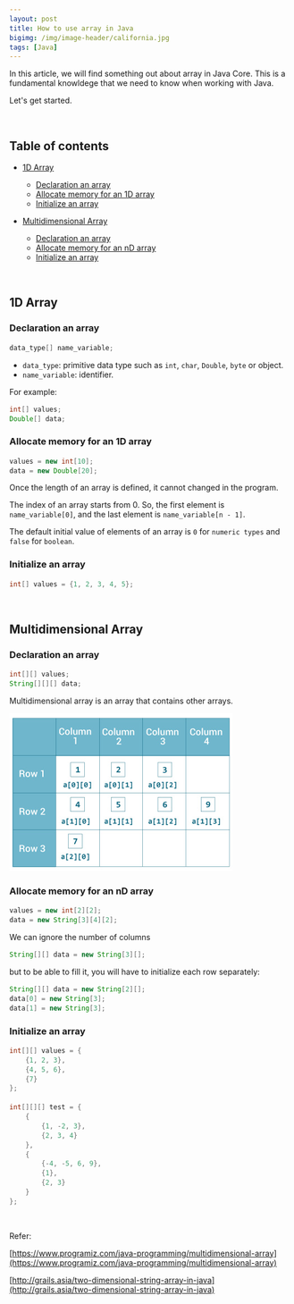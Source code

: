 ```yaml
---
layout: post
title: How to use array in Java
bigimg: /img/image-header/california.jpg
tags: [Java]
---
```


In this article, we will find something out about array in Java Core. This is a fundamental knowldege that we need to know when working with Java.

Let's get started.

<br>

## Table of contents
- [1D Array](#1d-array)
    - [Declaration an array](#declaration-an-array)
    - [Allocate memory for an 1D array](#allocate-memory-for-an-1d-array)
    - [Initialize an array](#initialize-an-array)

- [Multidimensional Array](#multidimensional-array)
    - [Declaration an array](#declaration-an-array)
    - [Allocate memory for an nD array](#allocate-memory-for-an-1d-array)
    - [Initialize an array](#initialize-an-array)
<br>

## 1D Array
### Declaration an array

```java
data_type[] name_variable;
```

- ```data_type```: primitive data type such as ```int```, ```char```, ```Double```, ```byte``` or object.
- ```name_variable```: identifier.

For example: 

```java
int[] values;
Double[] data;
```

### Allocate memory for an 1D array

```java
values = new int[10];
data = new Double[20];
```

Once the length of an array is defined, it cannot changed in the program.

The index of an array starts from 0. So, the first element is ```name_variable[0]```, and the last element is ```name_variable[n - 1]```.

The default initial value of elements of an array is ```0``` for ```numeric types``` and ```false``` for ```boolean```. 

### Initialize an array

```java
int[] values = {1, 2, 3, 4, 5};
```

<br>

## Multidimensional Array
### Declaration an array

```java
int[][] values;
String[][][] data;
```

Multidimensional array is an array that contains other arrays.

![Multidimensional array](../img/Java-Common/2d-array-variable.jpg)

### Allocate memory for an nD array

```java
values = new int[2][2];
data = new String[3][4][2];
```

We can ignore the number of columns

```java
String[][] data = new String[3][];
```

but to be able to fill it, you will have to initialize each row separately:

```java
String[][] data = new String[2][];
data[0] = new String[3];
data[1] = new String[3];
```

### Initialize an array

```java
int[][] values = {
    {1, 2, 3}, 
    {4, 5, 6}, 
    {7}
};

int[][][] test = {
    {
        {1, -2, 3}, 
        {2, 3, 4}
    }, 
    { 
        {-4, -5, 6, 9}, 
        {1}, 
        {2, 3}
    }
};
```

<br>


Refer:

[https://www.programiz.com/java-programming/multidimensional-array](https://www.programiz.com/java-programming/multidimensional-array)

[http://grails.asia/two-dimensional-string-array-in-java](http://grails.asia/two-dimensional-string-array-in-java)